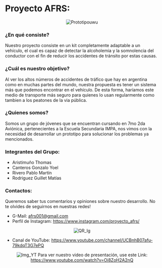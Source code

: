 # Proyecto AFRS:

<div align="center">
  
  ![Prototipouwu](https://user-images.githubusercontent.com/82232036/145044789-590749d7-1969-401f-a2e0-82e9fc9c0058.gif)

</div>

### ¿En qué consiste?
Nuestro proyecto consiste en un kit completamente adaptable a un vehículo, el cual es capaz de detectar la alcoholemia y la somnolencia del conductor con el fin de reducir los accidentes de tránsito por estas causas.

### ¿Cuál es nuestro objetivo?
Al ver los altos números de accidentes de tráfico que hay en argentina como en muchas partes del mundo, nuestra propuesta es tener un sistema más que podemos encontrar en el vehículo. De esta forma, haríamos este medio de transporte más seguro para quienes lo usan regularmente como tambien a los peatones de la via pública.

### ¿Quienes somos?
Somos un grupo de jóvenes que se encuentran cursando en 7mo 2da Aviónica, pertenecientes a la Escuela Secundaria IMPA, nos vimos con la necesidad de desarrollar un prototipo para solucionar los problemas ya mencionados.

### Integrantes del Grupo:
- Aristimuño Thomas
- Canteros Gonzalo Yoel
- Rivero Pablo Martín
- Rodriguez Guillet Matías

### Contactos:
Queremos saber tus comentarios y opiniones sobre nuestro desarrollo. No te olvides de seguirnos en nuestras redes!

- G-Mail: afrs001@gmail.com
- Perfil de Instagram: https://www.instagram.com/proyecto_afrs/

<div align="center">
  
  ![QR_Ig](https://user-images.githubusercontent.com/82232036/145039504-22fa817a-3981-40b5-9b6c-8d4a9e5277f1.png)

</div>

- Canal de YouTube: https://www.youtube.com/channel/UCBnhB07afu-79kdqT3G7ePQ

<div align="center">
  
  ![Img_YT](https://user-images.githubusercontent.com/82232036/145040527-5da9b4be-42c8-4488-a748-1508bd05fe2d.png)
  Para ver nuestro video de presentación, use este Link: https://www.youtube.com/watch?v=Oi8ZoH2A2nQ
  
</div>
